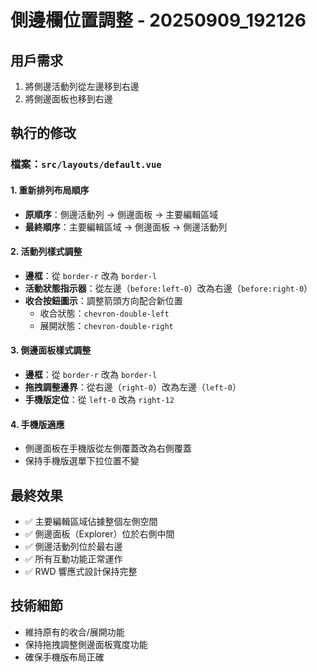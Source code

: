 # 側邊欄位置調整 - 20250909_192126

## 用戶需求
1. 將側邊活動列從左邊移到右邊
2. 將側邊面板也移到右邊

## 執行的修改

### 檔案：`src/layouts/default.vue`

#### 1. 重新排列布局順序
- **原順序**：側邊活動列 → 側邊面板 → 主要編輯區域
- **最終順序**：主要編輯區域 → 側邊面板 → 側邊活動列

#### 2. 活動列樣式調整
- **邊框**：從 `border-r` 改為 `border-l`
- **活動狀態指示器**：從左邊（`before:left-0`）改為右邊（`before:right-0`）
- **收合按鈕圖示**：調整箭頭方向配合新位置
  - 收合狀態：`chevron-double-left`
  - 展開狀態：`chevron-double-right`

#### 3. 側邊面板樣式調整
- **邊框**：從 `border-r` 改為 `border-l`
- **拖拽調整邊界**：從右邊（`right-0`）改為左邊（`left-0`）
- **手機版定位**：從 `left-0` 改為 `right-12`

#### 4. 手機版適應
- 側邊面板在手機版從左側覆蓋改為右側覆蓋
- 保持手機版選單下拉位置不變

## 最終效果
- ✅ 主要編輯區域佔據整個左側空間
- ✅ 側邊面板（Explorer）位於右側中間
- ✅ 側邊活動列位於最右邊
- ✅ 所有互動功能正常運作
- ✅ RWD 響應式設計保持完整

## 技術細節
- 維持原有的收合/展開功能
- 保持拖拽調整側邊面板寬度功能
- 確保手機版布局正確